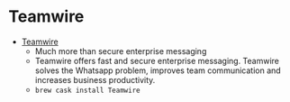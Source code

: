 # Teamwire
- [Teamwire](https://www.teamwire.eu/)
  -  Much more than secureenterprise messaging
  - Teamwire offers fast and secure enterprise messaging. Teamwire solves the Whatsapp problem, improves team communication and increases business productivity.
  - `brew cask install Teamwire`
